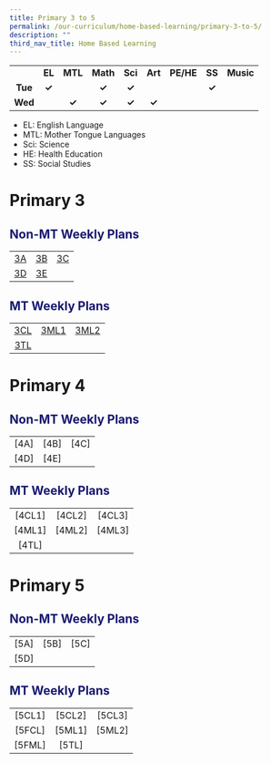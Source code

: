 ```yaml
---
title: Primary 3 to 5
permalink: /our-curriculum/home-based-learning/primary-3-to-5/
description: ""
third_nav_title: Home Based Learning
---
```

<table style="text-align: center; font-weight: bold;">
<tbody>
  <tr>
    <td></td>
    <td>EL</td>
    <td>MTL</td>
    <td>Math</td>
    <td>Sci</td>
    <td>Art</td>
    <td>PE/HE</td>
    <td>SS</td>
    <td>Music</td>
  </tr>
  <tr>
    <td>Tue</td>
    <td>✓</td>
    <td></td>
    <td>✓</td>
    <td>✓</td>
    <td></td>
    <td></td>
    <td>✓</td>
    <td></td>
  </tr>
  <tr>
    <td>Wed</td>
    <td></td>
    <td>✓</td>
    <td>✓</td>
    <td>✓</td>
    <td>✓</td>
    <td></td>
    <td></td>
    <td></td>
  </tr>
</tbody>
</table>

* EL: English Language
* MTL: Mother Tongue Languages
* Sci: Science
* HE: Health Education
* SS: Social Studies

# Primary 3
<h2 style="color:midnightblue">Non-MT Weekly Plans</h2>

|   |   |   |
|:---:|:---:|:---:|
| [3A](/files/Home%20Based%20Learning/P3/hbl_weekly%20plan_t3w5(25-26jul)_3a.pdf) | [3B](/files/Home%20Based%20Learning/P3/hbl_weekly%20plan_t3w5(25-26jul)_3b.pdf) | [3C](/files/Home%20Based%20Learning/P3/hbl_weekly%20plan_t3w5(25-26jul)_3c.pdf) |
| [3D](/files/Home%20Based%20Learning/P3/hbl_weekly%20plan_t3w5(25-26jul)_3d.pdf) | [3E](/files/Home%20Based%20Learning/P3/hbl_weekly%20plan_t3w5(25-26jul)_3e.pdf) | |

<h2 style="color:midnightblue">MT Weekly Plans</h2>

|   |   |   |
|:---:|:---:|:---:|
| [3CL](/files/Home%20Based%20Learning/P3/hbl_mt%20weekly%20plan_t3w5(25-26jul)_p3_chinese.pdf) | [3ML1](/files/Home%20Based%20Learning/P3/hbl_mt%20weekly%20plan_t3w5(25-26jul)_p3ml2.pdf) | [3ML2](/files/Home%20Based%20Learning/P3/hbl_mt%20weekly%20plan_t3w5(25-26jul)_p3%20tl.pdf) |
| [3TL](/files/Home%20Based%20Learning/P3/hbl_mt%20weekly%20plan_t3w5(25-26jul)_p3%20tl.pdf) |  |  |

# Primary 4
<h2 style="color:midnightblue">Non-MT Weekly Plans</h2>

|   |   |   |
|:---:|:---:|:---:|
| [4A] | [4B] | [4C] |
| [4D] | [4E] | |

<h2 style="color:midnightblue">MT Weekly Plans</h2>

|   |   |   |
|:---:|:---:|:---:|
| [4CL1] | [4CL2] | [4CL3] |
| [4ML1] | [4ML2] | [4ML3] |
| [4TL] |  |  |

# Primary 5
<h2 style="color:midnightblue">Non-MT Weekly Plans</h2>

|   |   |   |
|:---:|:---:|:---:|
| [5A] | [5B]| [5C] |
| [5D] | | |

<h2 style="color:midnightblue">MT Weekly Plans</h2>

|   |   |   |
|:---:|:---:|:---:|
| [5CL1] | [5CL2] | [5CL3] |
| [5FCL] | [5ML1] | [5ML2] |
| [5FML] | [5TL] |  |